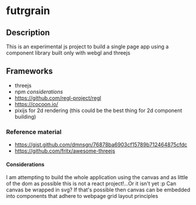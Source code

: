 # futrgrain

## Description
This is an experimental js project to build a single page app using a component library built only with webgl and threejs

## Frameworks
- threejs
- npm
*considerations*
- https://github.com/regl-project/regl
- https://cocoon.io/
- pixijs for 2d rendering (this could be the best thing for 2d component building)

### Reference material
- https://gist.github.com/dmnsgn/76878ba6903cf15789b712464875cfdc
- https://github.com/fritx/awesome-threejs

#### Considerations
I am attempting to build the whole application using the canvas and as little of the dom as possible this is not a react project!...Or it isn't yet :p
Can canvas be wrapped in svg? If that's possible then canvas can be embedded into components that adhere to webpage grid layout principles 
